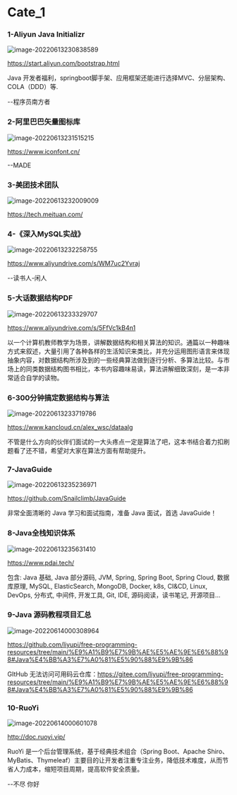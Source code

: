 # Cate_1
### 1-Aliyun Java Initializr

![image-20220613230838589](https://cdn.jsdelivr.net/gh/ryek-com/ImageHosting-ING-20220605/202206132308730.png)

https://start.aliyun.com/bootstrap.html

Java 开发者福利，springboot脚手架、应用框架还能进行选择MVC、分层架构、COLA（DDD）等.

--程序员南方者

### 2-阿里巴巴矢量图标库

![image-20220613231515215](https://cdn.jsdelivr.net/gh/ryek-com/ImageHosting-ING-20220605/202206132315285.png)

https://www.iconfont.cn/

--MADE

### 3-美团技术团队

![image-20220613232009009](https://cdn.jsdelivr.net/gh/ryek-com/ImageHosting-ING-20220605/202206132320088.png)

https://tech.meituan.com/

### 4-《深入MySQL实战》

![image-20220613232258755](https://cdn.jsdelivr.net/gh/ryek-com/ImageHosting-ING-20220605/202206132322822.png)

https://www.aliyundrive.com/s/WM7uc2Yvraj

--读书人-闲人

### 5-大话数据结构PDF

![image-20220613233329707](https://cdn.jsdelivr.net/gh/ryek-com/ImageHosting-ING-20220605/202206132333793.png)

https://www.aliyundrive.com/s/5FfVc1kB4n1

以一个计算机教师教学为场景，讲解数据结构和相关算法的知识。通篇以一种趣味方式来叙述，大量引用了各种各样的生活知识来类比，并充分运用图形语言来体现抽象内容，对数据结构所涉及到的一些经典算法做到逐行分析、多算法比较。与市场上的同类数据结构图书相比，本书内容趣味易读，算法讲解细致深刻，是一本非常适合自学的读物。

### 6-300分钟搞定数据结构与算法

![image-20220613233719786](https://cdn.jsdelivr.net/gh/ryek-com/ImageHosting-ING-20220605/202206132337864.png)

https://www.kancloud.cn/alex_wsc/dataalg

不管是什么方向的伙伴们面试的一大头疼点一定是算法了吧，这本书结合着力扣刷题看了还不错，希望对大家在算法方面有帮助提升。

### 7-JavaGuide

![image-20220613235236971](https://cdn.jsdelivr.net/gh/ryek-com/ImageHosting-ING-20220605/202206132352092.png)

https://github.com/Snailclimb/JavaGuide

非常全面清晰的 Java 学习和面试指南，准备 Java 面试，首选 JavaGuide！

### 8-Java全栈知识体系

![image-20220613235631410](https://cdn.jsdelivr.net/gh/ryek-com/ImageHosting-ING-20220605/202206132356524.png)

https://www.pdai.tech/

包含: Java 基础, Java 部分源码, JVM, Spring, Spring Boot, Spring Cloud, 数据库原理, MySQL, ElasticSearch, MongoDB, Docker, k8s, CI&CD, Linux, DevOps, 分布式, 中间件, 开发工具, Git, IDE, 源码阅读，读书笔记, 开源项目...

### 9-Java 源码教程项目汇总

![image-20220614000308964](https://cdn.jsdelivr.net/gh/ryek-com/ImageHosting-ING-20220605/202206140003056.png)

https://github.com/liyupi/free-programming-resources/tree/main/%E9%A1%B9%E7%9B%AE%E5%AE%9E%E6%88%98#Java%E4%BB%A3%E7%A0%81%E5%90%88%E9%9B%86



GItHub 无法访问可用码云仓库：https://gitee.com/liyupi/free-programming-resources/tree/main/%E9%A1%B9%E7%9B%AE%E5%AE%9E%E6%88%98#Java%E4%BB%A3%E7%A0%81%E5%90%88%E9%9B%86

### 10-RuoYi

![image-20220614000601078](https://cdn.jsdelivr.net/gh/ryek-com/ImageHosting-ING-20220605/202206140006182.png)

http://doc.ruoyi.vip/

RuoYi 是一个后台管理系统，基于经典技术组合（Spring Boot、Apache Shiro、MyBatis、Thymeleaf）主要目的让开发者注重专注业务，降低技术难度，从而节省人力成本，缩短项目周期，提高软件安全质量。

--不尽
你好



